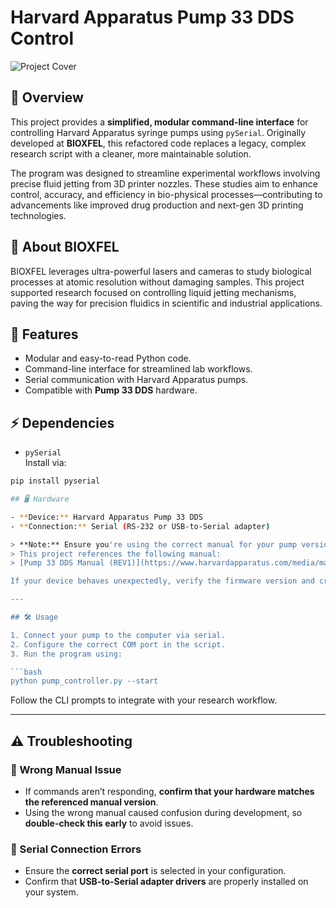 # Harvard Apparatus Pump 33 DDS Control

![Project Cover](./A_project_cover_image_for_"HarvardApparatusPump.png)

## 🚀 Overview
This project provides a **simplified, modular command-line interface** for controlling Harvard Apparatus syringe pumps using `pySerial`. Originally developed at **BIOXFEL**, this refactored code replaces a legacy, complex research script with a cleaner, more maintainable solution.

The program was designed to streamline experimental workflows involving precise fluid jetting from 3D printer nozzles. These studies aim to enhance control, accuracy, and efficiency in bio-physical processes—contributing to advancements like improved drug production and next-gen 3D printing technologies.

## 🧬 About BIOXFEL
BIOXFEL leverages ultra-powerful lasers and cameras to study biological processes at atomic resolution without damaging samples. This project supported research focused on controlling liquid jetting mechanisms, paving the way for precision fluidics in scientific and industrial applications.

## 📂 Features
- Modular and easy-to-read Python code.
- Command-line interface for streamlined lab workflows.
- Serial communication with Harvard Apparatus pumps.
- Compatible with **Pump 33 DDS** hardware.

## ⚡ Dependencies
- `pySerial`  
Install via:
```bash
pip install pyserial

## 🖥️ Hardware

- **Device:** Harvard Apparatus Pump 33 DDS  
- **Connection:** Serial (RS-232 or USB-to-Serial adapter)

> **Note:** Ensure you're using the correct manual for your pump version.  
> This project references the following manual:  
> [Pump 33 DDS Manual (REV1)](https://www.harvardapparatus.com/media/manuals/Product%20Manuals/Pump-33-DDS-Manual-5419-013-REV1.pdf)

If your device behaves unexpectedly, verify the firmware version and cross-check it with the correct manual revision.

---

## 🛠️ Usage

1. Connect your pump to the computer via serial.
2. Configure the correct COM port in the script.
3. Run the program using:

```bash
python pump_controller.py --start
```

Follow the CLI prompts to integrate with your research workflow.

---

## ⚠️ Troubleshooting

### 🔹 Wrong Manual Issue
- If commands aren’t responding, **confirm that your hardware matches the referenced manual version**.
- Using the wrong manual caused confusion during development, so **double-check this early** to avoid issues.

### 🔹 Serial Connection Errors
- Ensure the **correct serial port** is selected in your configuration.
- Confirm that **USB-to-Serial adapter drivers** are properly installed on your system.


